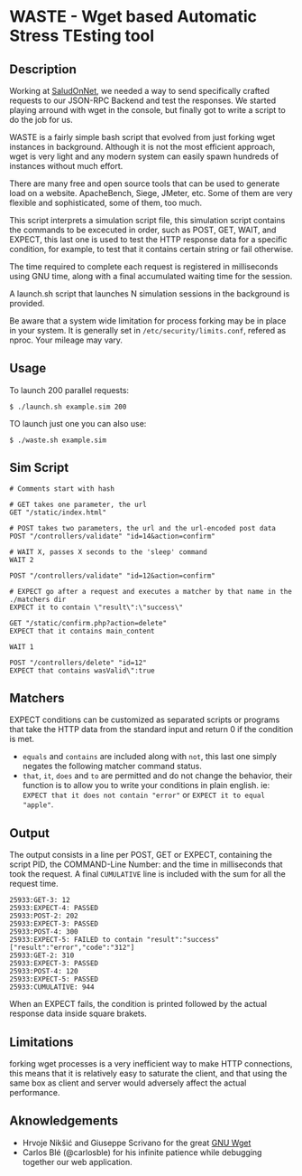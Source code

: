 # WASTE - Wget based Automatic Stress TEsting tool 

## Description
Working at [SaludOnNet](http://www.saludonnet.com/), we needed a way to send specifically crafted requests to our JSON-RPC Backend and test the responses. We started playing arround with wget in the console, but finally got to write a script to do the job for us.

WASTE is a fairly simple bash script that evolved from just forking wget instances in background. Although it is not the most efficient approach, wget is very light and any modern system can easily spawn hundreds of instances without much effort.

There are many free and open source tools that can be used to generate load on a website. ApacheBench, Siege, JMeter, etc. Some of them are very flexible and sophisticated, some of them, too much.

This script interprets a simulation script file, this simulation script contains the commands to be excecuted in order, such as POST, GET, WAIT, and EXPECT, this last one is used to test the HTTP response data for a specific condition, for example, to test that it contains certain string or fail otherwise. 

The time required to complete each request is registered in milliseconds using GNU time, along with a final accumulated waiting time for the session.

A launch.sh script that launches N simulation sessions in the background is provided.

Be aware that a system wide limitation for process forking may be in place in your system. It is generally set in `/etc/security/limits.conf`, refered as nproc. Your mileage may vary.

## Usage
To launch 200 parallel requests:

    $ ./launch.sh example.sim 200

TO launch just one you can also use:

    $ ./waste.sh example.sim

## Sim Script
    # Comments start with hash
 
    # GET takes one parameter, the url
    GET "/static/index.html"
   
    # POST takes two parameters, the url and the url-encoded post data
    POST "/controllers/validate" "id=14&action=confirm"

    # WAIT X, passes X seconds to the 'sleep' command
    WAIT 2
   
    POST "/controllers/validate" "id=12&action=confirm"
    
    # EXPECT go after a request and executes a matcher by that name in the ./matchers dir
    EXPECT it to contain \"result\":\"success\"
    
    GET "/static/confirm.php?action=delete"
    EXPECT that it contains main_content
   
    WAIT 1 
   
    POST "/controllers/delete" "id=12"
    EXPECT that contains wasValid\":true

## Matchers
EXPECT conditions can be customized as separated scripts or programs that take the HTTP data from the standard input and return 0 if the condition is met.

* `equals` and `contains` are included along with `not`, this last one simply negates the following matcher command status.
* `that`, `it`, `does` and `to` are permitted and do not change the behavior, their function is to allow you to write your conditions in plain english. ie: `EXPECT that it does not contain "error"` or `EXPECT it to equal "apple"`.

## Output
The output consists in a line per POST, GET or EXPECT, containing the script PID, the COMMAND-Line Number: and the time in milliseconds that took the request. A final `CUMULATIVE` line is included with the sum for all the request time.

    25933:GET-3: 12
    25933:EXPECT-4: PASSED
    25933:POST-2: 202
    25933:EXPECT-3: PASSED
    25933:POST-4: 300
    25933:EXPECT-5: FAILED to contain "result":"success" ["result":"error","code":"312"]
    25933:GET-2: 310
    25933:EXPECT-3: PASSED
    25933:POST-4: 120
    25933:EXPECT-5: PASSED
    25933:CUMULATIVE: 944
    
When an EXPECT fails, the condition is printed followed by the actual response data inside square brakets.    

## Limitations
forking wget processes is a very inefficient way to make HTTP connections, this means that it is relatively easy to saturate the client, and that using the same box as client and server would adversely affect the actual performance.

## Aknowledgements
* Hrvoje Nikšić and Giuseppe Scrivano for the great [GNU Wget](http://www.gnu.org/software/wget/)
* Carlos Blé (@carlosble) for his infinite patience while debugging together our web application.
